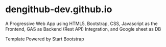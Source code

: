 # dengithub-dev.github.io
A Progressive Web App using HTML5, Bootstrap, CSS, Javascript as the Frontend, GAS as Backend (Rest API) Integration, and Google sheet as DB

Template Powered by Start Bootstrap 
